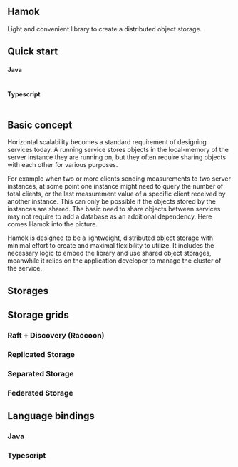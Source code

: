 Hamok
---
Light and convenient library to create a distributed object storage.


## Quick start

#### Java

```java

```

#### Typescript

```typescript

```

## Basic concept

Horizontal scalability becomes a standard requirement of designing services today.
A running service stores objects in the local-memory of the server instance 
they are running on, but they often require sharing objects with each 
other for various purposes. 

For example when two or more clients sending measurements to two server instances, 
at some point one instance might need to query the number of total clients, 
or the last measurement value of a specific client received by another instance.
This can only be possible if the objects stored by the instances are shared. 
The basic need to share objects between services may not require to add a 
database as an additional dependency. Here comes Hamok into the picture.

Hamok is designed to be a lightweight, distributed object storage with minimal 
effort to create and maximal flexibility to utilize. It includes the necessary logic to 
embed the library and use shared object storages, meanwhile it relies on 
the application developer to manage the cluster of the service.

## Storages

## Storage grids

### Raft + Discovery (Raccoon)

### Replicated Storage

### Separated Storage

### Federated Storage

## Language bindings

### Java

### Typescript

